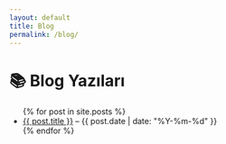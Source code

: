 ```yaml
---
layout: default
title: Blog
permalink: /blog/
---
```


<h1>📚 Blog Yazıları</h1>

<ul>
  {% for post in site.posts %}
    <li>
      <a href="{{ post.url | relative_url }}">{{ post.title }}</a> –
      <span>{{ post.date | date: "%Y-%m-%d" }}</span>
    </li>
  {% endfor %}
</ul>
